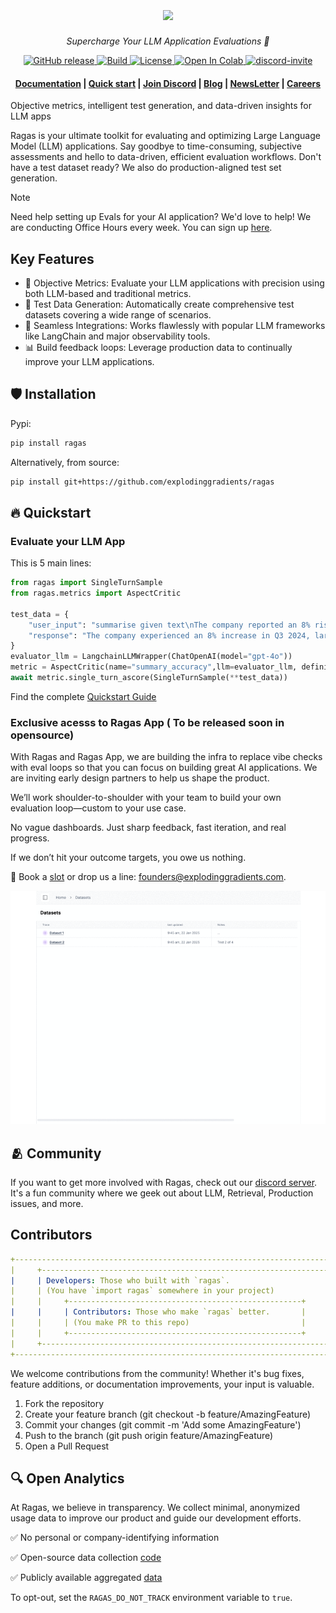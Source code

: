 <h1 align="center">
  <img style="vertical-align:middle" height="200"
  src="./docs/_static/imgs/logo.png">
</h1>
<p align="center">
  <i>Supercharge Your LLM Application Evaluations 🚀</i>
</p>

<p align="center">
    <a href="https://github.com/explodinggradients/ragas/releases">
        <img alt="GitHub release" src="https://img.shields.io/github/release/explodinggradients/ragas.svg">
    </a>
    <a href="https://www.python.org/">
            <img alt="Build" src="https://img.shields.io/badge/Made%20with-Python-1f425f.svg?color=purple">
    </a>
    <a href="https://github.com/explodinggradients/ragas/blob/master/LICENSE">
        <img alt="License" src="https://img.shields.io/github/license/explodinggradients/ragas.svg?color=green">
    </a>
    <a href="https://pypi.org/project/ragas/">
        <img alt="Open In Colab" src="https://img.shields.io/pypi/dm/ragas">
    </a>
    <a href="https://discord.gg/5djav8GGNZ">
        <img alt="discord-invite" src="https://img.shields.io/discord/1119637219561451644">
    </a>
</p>

<h4 align="center">
    <p>
        <a href="https://docs.ragas.io/">Documentation</a> |
        <a href="#fire-quickstart">Quick start</a> |
        <a href="https://discord.gg/5djav8GGNZ">Join Discord</a> |
        <a href="https://blog.ragas.io/">Blog</a> |
        <a href="https://newsletter.ragas.io/">NewsLetter</a> |
        <a href="https://www.ragas.io/careers">Careers</a>
    <p>
</h4>

Objective metrics, intelligent test generation, and data-driven insights for LLM apps

Ragas is your ultimate toolkit for evaluating and optimizing Large Language Model (LLM) applications. Say goodbye to time-consuming, subjective assessments and hello to data-driven, efficient evaluation workflows.
Don't have a test dataset ready? We also do production-aligned test set generation.

> [!NOTE]
> Need help setting up Evals for your AI application? We'd love to help! We are conducting Office Hours every week. You can sign up [here](https://cal.com/team/ragas/office-hours).

## Key Features

- 🎯 Objective Metrics: Evaluate your LLM applications with precision using both LLM-based and traditional metrics.
- 🧪 Test Data Generation: Automatically create comprehensive test datasets covering a wide range of scenarios.
- 🔗 Seamless Integrations: Works flawlessly with popular LLM frameworks like LangChain and major observability tools.
- 📊 Build feedback loops: Leverage production data to continually improve your LLM applications.

## :shield: Installation

Pypi: 

```bash
pip install ragas
```

Alternatively, from source:

```bash
pip install git+https://github.com/explodinggradients/ragas
```

## :fire: Quickstart

### Evaluate your LLM App

This is 5 main lines:

```python
from ragas import SingleTurnSample
from ragas.metrics import AspectCritic

test_data = {
    "user_input": "summarise given text\nThe company reported an 8% rise in Q3 2024, driven by strong performance in the Asian market. Sales in this region have significantly contributed to the overall growth. Analysts attribute this success to strategic marketing and product localization. The positive trend in the Asian market is expected to continue into the next quarter.",
    "response": "The company experienced an 8% increase in Q3 2024, largely due to effective marketing strategies and product adaptation, with expectations of continued growth in the coming quarter.",
}
evaluator_llm = LangchainLLMWrapper(ChatOpenAI(model="gpt-4o"))
metric = AspectCritic(name="summary_accuracy",llm=evaluator_llm, definition="Verify if the summary is accurate.")
await metric.single_turn_ascore(SingleTurnSample(**test_data))
```

Find the complete [Quickstart Guide](https://docs.ragas.io/en/latest/getstarted/evals)

### Exclusive acesss to Ragas App ( To be released soon in opensource)

With Ragas and Ragas App, we are building the infra to replace vibe checks with eval loops so that you can focus on building great AI applications.
We are inviting early design partners to help us shape the product. 

We’ll work shoulder-to-shoulder with your team to build your own evaluation loop—custom to your use case.

No vague dashboards. Just sharp feedback, fast iteration, and real progress.

If we don’t hit your outcome targets, you owe us nothing.

🔗 Book a [slot](https://cal.com/shahul-ragas/30min) or drop us a line: [founders@explodinggradients.com](mailto:founders@explodinggradients.com).

![](/docs/_static/ragas_app.gif)


## 🫂 Community

If you want to get more involved with Ragas, check out our [discord server](https://discord.gg/5qGUJ6mh7C). It's a fun community where we geek out about LLM, Retrieval, Production issues, and more.

## Contributors

```yml
+----------------------------------------------------------------------------+
|     +----------------------------------------------------------------+     |
|     | Developers: Those who built with `ragas`.                      |     |
|     | (You have `import ragas` somewhere in your project)            |     |
|     |     +----------------------------------------------------+     |     |
|     |     | Contributors: Those who make `ragas` better.       |     |     |
|     |     | (You make PR to this repo)                         |     |     |
|     |     +----------------------------------------------------+     |     |
|     +----------------------------------------------------------------+     |
+----------------------------------------------------------------------------+
```

We welcome contributions from the community! Whether it's bug fixes, feature additions, or documentation improvements, your input is valuable.

1. Fork the repository
2. Create your feature branch (git checkout -b feature/AmazingFeature)
3. Commit your changes (git commit -m 'Add some AmazingFeature')
4. Push to the branch (git push origin feature/AmazingFeature)
5. Open a Pull Request

## 🔍 Open Analytics
At Ragas, we believe in transparency. We collect minimal, anonymized usage data to improve our product and guide our development efforts.

✅ No personal or company-identifying information

✅ Open-source data collection [code](./src/ragas/_analytics.py)

✅ Publicly available aggregated [data](https://github.com/explodinggradients/ragas/issues/49)

To opt-out, set the `RAGAS_DO_NOT_TRACK` environment variable to `true`.
